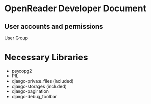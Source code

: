 OpenReader Developer Document
=============

User accounts and permissions
-------------



User
Group

Necessary Libraries
=============
- psycopg2
- PIL
- django-private_files (included)
- django-storages (included)
- django-pagination
- django-debug_toolbar
